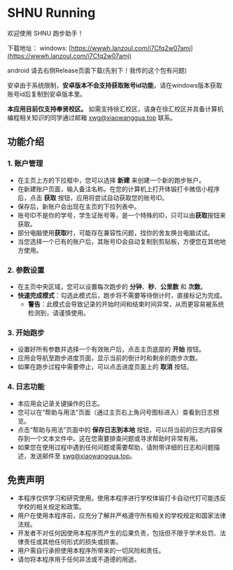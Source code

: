 # SHNU Running

欢迎使用 SHNU 跑步助手！

下载地址：
windows: [https://wwwh.lanzoul.com/i7Cfq2w07amj](https://wwwh.lanzoul.com/i7Cfq2w07amj)

android  请去右侧Release页面下载(先别下！我传的这个包有问题)

安卓由于系统限制，**安卓版本不会支持获取账号id功能**，请在windows版本获取账号id后复制到安卓版本里。

**本应用目前仅支持奉贤校区。** 如需支持徐汇校区，请身在徐汇校区并具备计算机编程相关知识的同学通过邮箱 xwg@xiaowanggua.top 联系。


## 功能介绍

### 1. 账户管理
   - 在主页上方的下拉框中，您可以选择 **新建** 来创建一个新的跑步账户。
   - 在新建账户页面，输入备注名称。在您的计算机上打开体锻打卡微信小程序后，点击 **获取** 按钮，应用将尝试自动获取您的账号ID。
   - 保存后，新账户会出现在主页的下拉列表中。
   - 账号ID不是你的学号，学生证账号等，是一个特殊的ID，只可以由**获取**按钮来获取。
   - 部分电脑使用**获取**时，可能存在兼容性问题，找你的舍友换台电脑试试。
   - 当您选择一个已有的账户后，其账号ID会自动复制到剪贴板，方便您在其他地方使用。

### 2. 参数设置
   - 在主页中央区域，您可以设置每次跑步的 **分钟**、**秒**、**公里数** 和 **次数**。
   - **快速完成模式**：勾选此模式后，跑步将不需要等待倒计时，直接标记为完成。
     - **警告**：此模式会导致记录的开始时间和结束时间异常，从而更容易被系统检测到，请谨慎使用。

### 3. 开始跑步
   - 设置好所有参数并选择一个有效账户后，点击主页底部的 **开始** 按钮。
   - 应用会导航至跑步进度页面，显示当前的倒计时和剩余的跑步次数。
   - 如果在跑步过程中需要停止，可以点击进度页面上的 **取消** 按钮。

### 4. 日志功能
   - 本应用会记录关键操作的日志。
   - 您可以在“帮助与用法”页面（通过主页右上角问号图标进入）查看到日志预览。
   - 点击“帮助与用法”页面中的 **保存日志到本地** 按钮，可以将当前的日志内容保存到一个文本文件中。这在您需要排查问题或寻求帮助时非常有用。
   - 如果您在使用过程中遇到任何问题或需要帮助，请附带详细的日志和问题描述，发送邮件至 xwg@xiaowanggua.top。

## 免责声明

- 本程序仅供学习和研究使用。使用本程序进行学校体锻打卡自动代打可能违反学校的相关规定和政策。
- 用户在使用本程序前，应充分了解并严格遵守所有相关的学校规定和国家法律法规。
- 开发者不对任何因使用本程序而产生的后果负责，包括但不限于学术处罚、法律责任或其他任何形式的损失或损害。
- 用户需自行承担使用本程序所带来的一切风险和责任。
- 请勿将本程序用于任何非法或不道德的用途。
